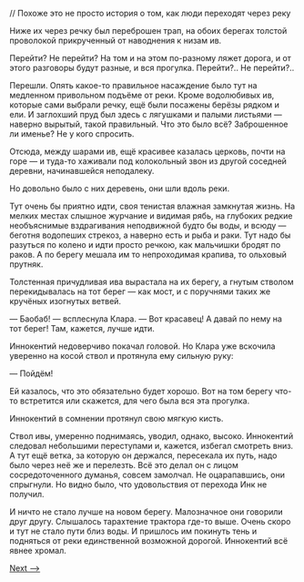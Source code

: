 // Похоже это не просто история о том, как люди переходят через реку

Ниже их через речку был переброшен трап, на обоих берегах толстой проволокой прикрученный от наводнения к низам ив.

Перейти? Не перейти? На том и на этом по-разному ляжет дорога, и от этого разговоры будут разные, и вся прогулка. Перейти?.. Не перейти?..

Перешли. Опять какое-то правильное насаждение было тут на медленном привольном подъёме от реки. Кроме водолюбивых ив, которые сами выбрали речку, ещё были посажены берёзы рядком и ели. И заглохший пруд был здесь с лягушками и палыми листьями — наверно вырытый, такой правильный. Что это было всё? Заброшенное ли именье? Не у кого спросить.

Отсюда, между шарами ив, ещё красивее казалась церковь, почти на горе — и туда-то хаживали под колокольный звон из другой соседней деревни, начинавшейся неподалеку.

Но довольно было с них деревень, они шли вдоль реки.

Тут очень бы приятно идти, своя тенистая влажная замкнутая жизнь. На мелких местах слышное журчание и видимая рябь, на глубоких редкие необъяснимые вздрагивания неподвижной будто бы воды, и всюду — беготня водопеших стрекоз, а наверно есть и рыба и раки. Тут надо бы разуться по колено и идти просто речкою, как мальчишки бродят по раков. А по берегу мешала им то непроходимая крапива, то ольховый прутняк.

Толстенная причудливая ива вырастала на их берегу, а гнутым стволом перекидывалась на тот берег — как мост, и с поручнями таких же кручёных изогнутых ветвей.

— Баобаб! — всплеснула Клара. — Вот красавец! А давай по нему на тот берег! Там, кажется, лучше идти.

Иннокентий недоверчиво покачал головой. Но Клара уже вскочила уверенно на косой ствол и протянула ему сильную руку:

— Пойдём!

Ей казалось, что это обязательно будет хорошо. Вот на том берегу что-то встретится или скажется, для чего была вся эта прогулка.

Иннокентий в сомнении протянул свою мягкую кисть.

Ствол ивы, умеренно поднимаясь, уводил, однако, высоко. Иннокентий следовал небольшими переступами и, кажется, избегал смотреть вниз. А тут ещё ветка, за которую он держался, пересекала их путь, надо было через неё же и перелезть. Всё это делал он с лицом сосредоточенного думанья, совсем замолчал. Не оцарапавшись, они спрыгнули. Но видно было, что удовольствия от перехода Инк не получил.

И ничто не стало лучше на новом берегу. Малозначное они говорили друг другу. Слышалось тарахтение трактора где-то выше. Очень скоро и тут не стало пути близ воды. И пришлось им покинуть тень и подняться от реки единственной возможной дорогой. Иннокентий всё явнее хромал.

[Next -->](https://github.com/AdamSkywalker/literature/blob/master/citations/ru/%D0%A1%D0%BE%D0%BB%D0%B6%D0%B5%D0%BD%D0%B8%D1%86%D1%8B%D0%BD/%D0%92%20%D0%BA%D1%80%D1%83%D0%B3%D0%B5%20%D0%BF%D0%B5%D1%80%D0%B2%D0%BE%D0%BC/24%20-%20%D0%9E%D1%81%D0%BE%D0%B1%D0%B0%D1%8F%20%D0%BF%D0%BE%D1%80%D0%B0.md)